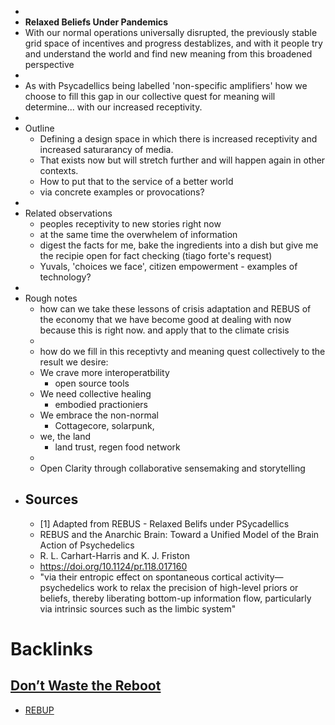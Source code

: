 - 
- **Relaxed Beliefs Under Pandemics**
- With our normal operations universally disrupted, the previously stable grid space of incentives and progress destablizes, and with it people try and understand the world and find new meaning from this broadened perspective
- 
- As with Psycadellics being labelled 'non-specific amplifiers' how we choose to fill this gap in our collective quest for meaning will determine... with our increased receptivity.
- 
- Outline
    - Defining a design space in which there is increased receptivity and increased saturarancy of media.
    - That exists now but will stretch further and will happen again in other contexts.
    - How to put that to the service of a better world
    - via concrete examples or provocations?
- 
- Related observations
    - peoples receptivity to new stories right now 
    - at the same time the overwhelem of information
    - digest the facts for me, bake the ingredients into a dish but give me the recipie open for fact checking (tiago forte's request)
    - Yuvals, 'choices we face', citizen empowerment - examples of technology?
- 
- Rough notes
    - how can we take these lessons of crisis adaptation and REBUS of the economy that we have become good at dealing with now because this is right now. and apply that to the climate crisis
    - 
    - how do we fill in this receptivty and meaning quest collectively to the result we desire:
    - We crave more interoperatbility
        - open source tools
    - We need collective healing
        - embodied practioniers 
    - We embrace the non-normal
        - Cottagecore, solarpunk, 
    - we, the land
        - land trust, regen food network
    - 
    - Open Clarity through collaborative sensemaking and storytelling
- Sources
    - 
    - [1] Adapted from REBUS - Relaxed Belifs under PSycadellics
    - REBUS and the Anarchic Brain: Toward a Unified Model of the Brain Action of Psychedelics
    - R. L. Carhart-Harris and K. J. Friston
    - https://doi.org/10.1124/pr.118.017160
    - "via their entropic effect on spontaneous cortical activity—psychedelics work to relax the precision of high-level priors or beliefs, thereby liberating bottom-up information flow, particularly via intrinsic sources such as the limbic system"

# Backlinks
## [Don’t Waste the Reboot](<Don’t Waste the Reboot.md>)
- [REBUP](<REBUP.md>)


